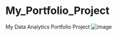 # My_Portfolio_Project
My Data Analytics Portfolio Project
![image](https://github.com/Biffen-Rotich/My_Portfolio_Project/assets/142726672/053c3bac-2d26-4d1c-b931-1d49266d1de8)
